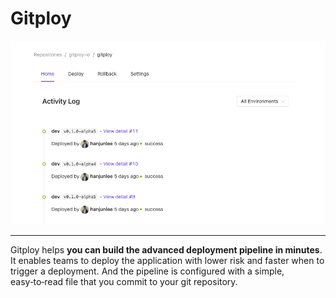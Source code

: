 # Gitploy

![Gitploy](./images/gitploy.png)

---

Gitploy helps **you can build the advanced deployment pipeline in minutes**. It enables teams to deploy the application with lower risk and faster when to trigger a deployment. And the pipeline is configured with a simple, easy‑to‑read file that you commit to your git repository.
